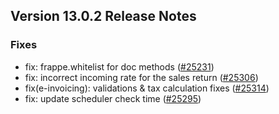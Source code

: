 ## Version 13.0.2 Release Notes

### Fixes
- fix: frappe.whitelist for doc methods ([#25231](https://github.com/frappe/erpnext/pull/25231))
- fix: incorrect incoming rate for the sales return ([#25306](https://github.com/frappe/erpnext/pull/25306))
- fix(e-invoicing): validations & tax calculation fixes ([#25314](https://github.com/frappe/erpnext/pull/25314))
- fix: update scheduler check time ([#25295](https://github.com/frappe/erpnext/pull/25295))